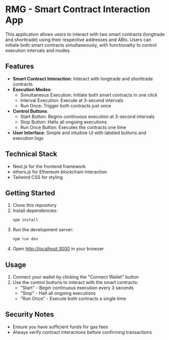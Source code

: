 # RMG - Smart Contract Interaction App

This application allows users to interact with two smart contracts (longtrade and shorttrade) using their respective addresses and ABIs. Users can initiate both smart contracts simultaneously, with functionality to control execution intervals and modes.

## Features

- **Smart Contract Interaction**: Interact with longtrade and shorttrade contracts
- **Execution Modes**:
  - Simultaneous Execution: Initiate both smart contracts in one click
  - Interval Execution: Execute at 3-second intervals
  - Run Once: Trigger both contracts just once
- **Control Buttons**:
  - Start Button: Begins continuous execution at 3-second intervals
  - Stop Button: Halts all ongoing executions
  - Run Once Button: Executes the contracts one time
- **User Interface**: Simple and intuitive UI with labeled buttons and execution logs

## Technical Stack

- Next.js for the frontend framework
- ethers.js for Ethereum blockchain interaction
- Tailwind CSS for styling

## Getting Started

1. Clone this repository
2. Install dependencies:
   ```bash
   npm install
   ```
3. Run the development server:
   ```bash
   npm run dev
   ```
4. Open [http://localhost:3000](http://localhost:3000) in your browser

## Usage

1. Connect your wallet by clicking the "Connect Wallet" button
2. Use the control buttons to interact with the smart contracts:
   - "Start" - Begin continuous execution every 3 seconds
   - "Stop" - Halt all ongoing executions
   - "Run Once" - Execute both contracts a single time

## Security Notes

- Ensure you have sufficient funds for gas fees
- Always verify contract interactions before confirming transactions